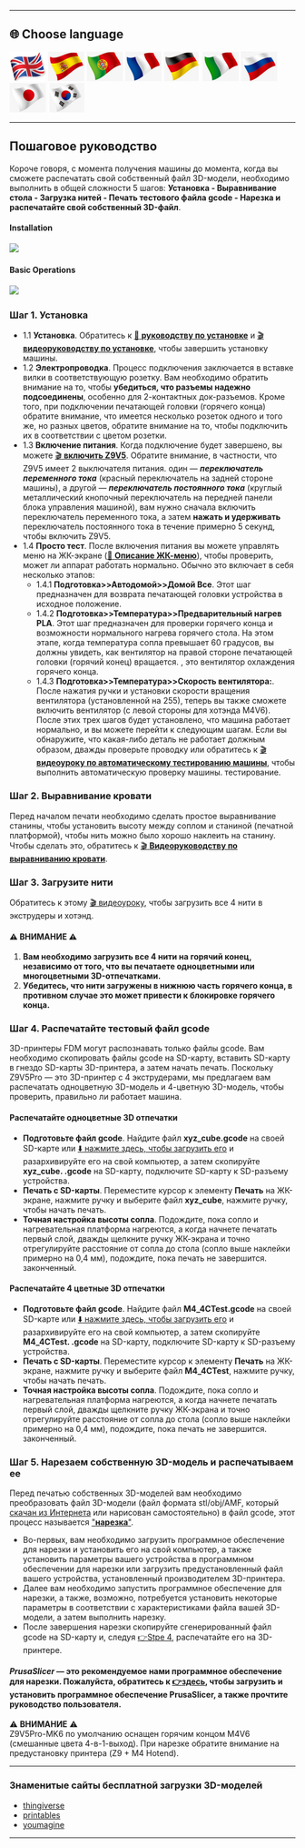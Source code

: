 [LCD_MENU]: https://github.com/ZONESTAR3D/Z9/tree/main/Z9V5/Z9V5-MK6/LCDMENU_Description.md
[PRUSA_SLICER]: https://github.com/ZONESTAR3D/Slicing-Guide/tree/master/PrusaSlicer
[VIDEO_POWERON]: https://github.com/ZONESTAR3D/Z9/assets/29502731/02fa8e57-a292-4aa5-bb7b-eaa703e3fc1b

----
## <a id="choose-language">:globe_with_meridians: Choose language </a>
[![](../lanpic/EN.png)](./step_by_step.md)
[![](../lanpic/ES.png)](./step_by_step-es.md)
[![](../lanpic/PT.png)](./step_by_step-pt.md)
[![](../lanpic/FR.png)](./step_by_step-fr.md)
[![](../lanpic/DE.png)](./step_by_step-de.md)
[![](../lanpic/IT.png)](./step_by_step-it.md)
[![](../lanpic/RU.png)](./step_by_step-ru.md)
[![](../lanpic/JP.png)](./step_by_step-jp.md)
[![](../lanpic/KR.png)](./step_by_step-kr.md)

----
## Пошаговое руководство
Короче говоря, с момента получения машины до момента, когда вы сможете распечатать свой собственный файл 3D-модели, необходимо выполнить в общей сложности 5 шагов: **Установка - Выравнивание стола - Загрузка нитей - Печать тестового файла gcode - Нарезка и распечатайте свой собственный 3D-файл**.
#### Installation
[![](https://img.youtube.com/vi/pdr8nLl3T3w/0.jpg)](https://www.youtube.com/watch?v=pdr8nLl3T3w)
#### Basic Operations
[![](https://img.youtube.com/vi/GrCOZ4ADHeA/0.jpg)](https://www.youtube.com/watch?v=GrCOZ4ADHeA)

### <a id ="a1">Шаг 1. Установка</a>
- 1.1 **Установка**. Обратитесь к [:book: **руководству по установке**](./1.Installation/Installation.md) и [:clapper: **видеоруководству по установке**](https://youtu.be/pdr8nLl3T3w), чтобы завершить установку машины.
- 1.2 **Электропроводка**. Процесс подключения заключается в вставке вилки в соответствующую розетку. Вам необходимо обратить внимание на то, чтобы **убедиться, что разъемы надежно подсоединены**, особенно для 2-контактных док-разъемов. Кроме того, при подключении печатающей головки (горячего конца) обратите внимание, что имеется несколько розеток одного и того же, но разных цветов, обратите внимание на то, чтобы подключить их в соответствии с цветом розетки.
- 1.3 **Включение питания**. Когда подключение будет завершено, вы можете [:clapper: **включить Z9V5**][VIDEO_POWERON]. Обратите внимание, в частности, что Z9V5 имеет 2 выключателя питания. один — ***переключатель переменного тока*** (красный переключатель на задней стороне машины), а другой — ***переключатель постоянного тока*** (круглый металлический кнопочный переключатель на передней панели блока управления машиной), вам нужно сначала включить переключатель переменного тока, а затем **нажать и удерживать** переключатель постоянного тока в течение примерно 5 секунд, чтобы включить Z9V5.
- 1.4 **Просто тест**. После включения питания вы можете управлять меню на ЖК-экране ([:book: **Описание ЖК-меню**](./2.Operation/LCDMENU_Description.md)), чтобы проверить, может ли аппарат работать нормально. Обычно это включает в себя несколько этапов:
   - 1.4.1 **Подготовка>>Автодомой>>Домой Все**. Этот шаг предназначен для возврата печатающей головки устройства в исходное положение.
   - 1.4.2 **Подготовка>>Температура>>Предварительный нагрев PLA**. Этот шаг предназначен для проверки горячего конца и возможности нормального нагрева горячего стола. На этом этапе, когда температура сопла превышает 60 градусов, вы должны увидеть, как вентилятор на правой стороне печатающей головки (горячий конец) вращается. , это вентилятор охлаждения горячего конца.
   - 1.4.3 **Подготовка>>Температура>>Скорость вентилятора:**. После нажатия ручки и установки скорости вращения вентилятора (установленной на 255), теперь вы также сможете включить вентилятор (с левой стороны для хотэнда M4V6).
   После этих трех шагов будет установлено, что машина работает нормально, и вы можете перейти к следующим шагам. Если вы обнаружите, что какая-либо деталь не работает должным образом, дважды проверьте проводку или обратитесь к [:clapper: **видеоуроку по автоматическому тестированию машины**](https://youtu.be/Mf92BlmKA0A), чтобы выполнить автоматическую проверку машины. тестирование.

### <a id ="a2">Шаг 2. Выравнивание кровати</a>
Перед началом печати необходимо сделать простое выравнивание станины, чтобы установить высоту между соплом и станиной (печатной платформой), чтобы нить можно было хорошо наклеить на станину. Чтобы сделать это, обратитесь к [:clapper: **Видеоруководству по выравниванию кровати**](https://youtu.be/nxzB7ho1kNo).

### <a id ="a3">Шаг 3. Загрузите нити</a>
Обратитесь к этому [:clapper: видеоуроку](https://youtu.be/KZQdL7Rgy1s), чтобы загрузить все 4 нити в экструдеры и хотэнд.
#### :warning: ВНИМАНИЕ :warning:
1. **Вам необходимо загрузить все 4 нити на горячий конец, независимо от того, что вы печатаете одноцветными или многоцветными 3D-отпечатками.**
2. **Убедитесь, что нити загружены в нижнюю часть горячего конца, в противном случае это может привести к блокировке горячего конца.**

### <a id ="a4">Шаг 4. Распечатайте тестовый файл gcode</a>
3D-принтеры FDM могут распознавать только файлы gcode. Вам необходимо скопировать файлы gcode на SD-карту, вставить SD-карту в гнездо SD-карты 3D-принтера, а затем начать печать.
Поскольку Z9V5Pro — это 3D-принтер с 4 экструдерами, мы предлагаем вам распечатать одноцветную 3D-модель и 4-цветную 3D-модель, чтобы проверить, правильно ли работает машина.
#### Распечатайте одноцветные 3D отпечатки
- **Подготовьте файл gcode**. Найдите файл **xyz_cube.gcode** на своей SD-карте или [:arrow_down: нажмите здесь, чтобы загрузить его](./3.Test_gcode/xyz_cube.zip) и разархивируйте его на свой компьютер, а затем скопируйте **xyz_cube. .gcode** на SD-карту, подключите SD-карту к SD-разъему устройства.
- **Печать с SD-карты**. Переместите курсор к элементу **Печать** на ЖК-экране, нажмите ручку и выберите файл **xyz_cube**, нажмите ручку, чтобы начать печать.
- **Точная настройка высоты сопла**. Подождите, пока сопло и нагревательная платформа нагреются, а когда начнете печатать первый слой, дважды щелкните ручку ЖК-экрана и точно отрегулируйте расстояние от сопла до стола (сопло выше наклейки примерно на 0,4 мм), подождите, пока печать не завершится. законченный.
#### Распечатайте 4 цветные 3D отпечатки
- **Подготовьте файл gcode**. Найдите файл **M4_4CTest.gcode** на своей SD-карте или [:arrow_down: нажмите здесь, чтобы загрузить его](./3.Test_gcode/M4_4CTest.zip) и разархивируйте его на свой компьютер, а затем скопируйте **M4_4CTest. .gcode** на SD-карту, подключите SD-карту к SD-разъему устройства.
- **Печать с SD-карты**. Переместите курсор к элементу **Печать** на ЖК-экране, нажмите ручку и выберите файл **M4_4CTest**, нажмите ручку, чтобы начать печать.
- **Точная настройка высоты сопла**. Подождите, пока сопло и нагревательная платформа нагреются, а когда начнете печатать первый слой, дважды щелкните ручку ЖК-экрана и точно отрегулируйте расстояние от сопла до стола (сопло выше наклейки примерно на 0,4 мм), подождите, пока печать не завершится. законченный.

### <a id ="a5">Шаг 5. Нарезаем собственную 3D-модель и распечатываем ее</a>
Перед печатью собственных 3D-моделей вам необходимо преобразовать файл 3D-модели (файл формата stl/obj/AMF, который [скачан из Интернета](#a6) или нарисован самостоятельно) в файл gcode, этот процесс называется <u>"**нарезка**"</u>.
- Во-первых, вам необходимо загрузить программное обеспечение для нарезки и установить его на свой компьютер, а также установить параметры вашего устройства в программном обеспечении для нарезки или загрузить предустановленный файл вашего устройства, установленный производителем 3D-принтера.
- Далее вам необходимо запустить программное обеспечение для нарезки, а также, возможно, потребуется установить некоторые параметры в соответствии с характеристиками файла вашей 3D-модели, а затем выполнить нарезку.
- После завершения нарезки скопируйте сгенерированный файл gcode на SD-карту и, следуя [:point_right:Stpe 4](#a4), распечатайте его на 3D-принтере.
#### *PrusaSlicer* — это рекомендуемое нами программное обеспечение для нарезки. Пожалуйста, обратитесь к [:point_right:здесь][PRUSA_SLICER], чтобы загрузить и установить программное обеспечение PrusaSlicer, а также прочтите руководство пользователя.
:warning: **ВНИМАНИЕ** :warning:   
Z9V5Pro-MK6 по умолчанию оснащен горячим концом M4V6 (смешанные цвета 4-в-1-выход). При нарезке обратите внимание на предустановку принтера (Z9 + M4 Hotend).

----
### <a id ="a6">Знаменитые сайты бесплатной загрузки 3D-моделей</a>
- [thingiverse](https://www.thingiverse.com/)  
- [printables](https://www.printables.com/)  
- [youmagine](https://www.youmagine.com/)   

----